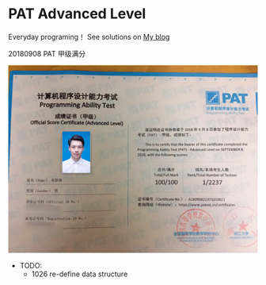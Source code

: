# PAT Advanced Level

Everyday programing！ See solutions on [My blog](http://molindeng.github.io)

20180908 PAT 甲级满分

![92ED2DFF194ED856B94377AE6BDC2389](assets/92ED2DFF194ED856B94377AE6BDC2389.png)

* TODO:
  * 1026 re-define data structure
